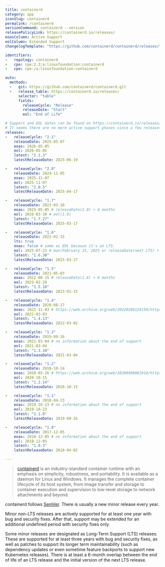 ```yaml
---
title: containerd
category: app
iconSlug: containerd
permalink: /containerd
versionCommand: containerd --version
releasePolicyLink: https://containerd.io/releases/
eoasColumn: Active Support
eolColumn: Extended Support
changelogTemplate: "https://github.com/containerd/containerd/releases/tag/v__LATEST__"

identifiers:
-   repology: containerd
-   cpe: cpe:2.3:a:linuxfoundation:containerd
-   cpe: cpe:/a:linuxfoundation:containerd

auto:
  methods:
  -   git: https://github.com/containerd/containerd.git
  -   release_table: https://containerd.io/releases/
      selector: "table"
      fields:
        releaseCycle: "Release"
        releaseDate: "Start"
        eol: "End of Life"

# Support and EOL dates can be found on https://containerd.io/releases/#support-horizon.
# It seems there are no more active support phases since a few releases.
releases:
-   releaseCycle: "2.1"
    releaseDate: 2025-05-07
    eoas: 2026-05-05
    eol: 2026-05-05
    latest: "2.1.3"
    latestReleaseDate: 2025-06-19

-   releaseCycle: "2.0"
    releaseDate: 2024-11-05
    eoas: 2025-11-07
    eol: 2025-11-07
    latest: "2.0.5"
    latestReleaseDate: 2025-04-17

-   releaseCycle: "1.7"
    releaseDate: 2023-03-10
    eoas: 2025-05-05 # releaseDate(2.0) + 6 months
    eol: 2026-03-10 # eol(1.6)
    latest: "1.7.27"
    latestReleaseDate: 2025-03-17

-   releaseCycle: "1.6"
    releaseDate: 2022-02-15
    lts: true
    eoas: false # same as EOL because it's an LTS.
    eol: 2025-07-23 # max(February 15, 2025 or releaseDate(next LTS) + 6 months
    latest: "1.6.38"
    latestReleaseDate: 2025-03-17

-   releaseCycle: "1.5"
    releaseDate: 2021-05-03
    eoas: 2022-08-15 # releaseDate(1.6) + 6 months
    eol: 2023-02-28
    latest: "1.5.18"
    latestReleaseDate: 2023-02-15

-   releaseCycle: "1.4"
    releaseDate: 2020-08-17
    eoas: 2021-11-03 # https://web.archive.org/web/20220206124158/https://containerd.io/releases/
    eol: 2022-03-03
    latest: "1.4.13"
    latestReleaseDate: 2022-03-02

-   releaseCycle: "1.3"
    releaseDate: 2019-09-26
    eoas: 2021-03-04 # no information about the end of support
    eol: 2021-03-04
    latest: "1.3.10"
    latestReleaseDate: 2021-03-04

-   releaseCycle: "1.2"
    releaseDate: 2018-10-24
    eoas: 2020-03-26 # https://web.archive.org/web/20200408081910/https://containerd.io/releases/
    eol: 2020-10-15
    latest: "1.2.14"
    latestReleaseDate: 2020-10-15

-   releaseCycle: "1.1"
    releaseDate: 2018-04-23
    eoas: 2019-10-23 # no information about the end of support
    eol: 2019-10-23
    latest: "1.1.8"
    latestReleaseDate: 2019-09-26

-   releaseCycle: "1.0"
    releaseDate: 2017-12-05
    eoas: 2018-12-05 # no information about the end of support
    eol: 2018-12-05
    latest: "1.0.3"
    latestReleaseDate: 2018-04-02

---
```


> [containerd](https://containerd.io/) is an industry-standard container runtime with an emphasis on
> simplicity, robustness, and portability. It is available as a daemon for Linux and Windows.
> It manages the complete container lifecycle of its host system, from image transfer and storage to
> container execution and supervision to low-level storage to network attachments and beyond.

containerd follows [SemVer](https://containerd.io/releases/#releases). There is usually a new minor
release every year.

Minor non-LTS releases are actively supported for at least one year with bug and security fixes.
After that, support may be extended for an additional undefined period with security fixes only.

Some minor releases are designated as Long-Term Support (LTS) releases. These are supported for at
least three years with bug and security fixes, as well as patches to support its longer term
maintainability (such as dependency updates or even sometime feature backports to support new
Kubernetes releases). There is at least a 6-month overlap between the end of life of an LTS release
and the initial version of the next LTS release.
